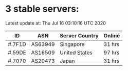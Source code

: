# 3 stable servers:

Latest update at: Thu Jul 16 03:10:16 UTC 2020

| ID | ASN | Server Country | Online |
| -- | --- | -------------- | ------ |
| #.7F1D | AS63949 | Singapore | 31 hrs |
| #.59DE | AS16509 | United States | 97 hrs |
| #.7070 | AS20473 | Japan | 31 hrs |

